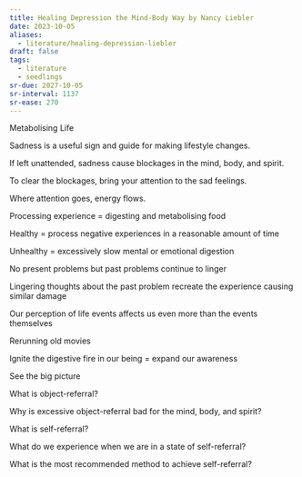 ```yaml
---
title: Healing Depression the Mind-Body Way by Nancy Liebler
date: 2023-10-05
aliases:
  - literature/healing-depression-liebler
draft: false
tags:
  - literature
  - seedlings
sr-due: 2027-10-05
sr-interval: 1137
sr-ease: 270
---
```

Metabolising Life

Sadness is a useful sign and guide for making lifestyle changes.

If left unattended, sadness cause blockages in the mind, body, and spirit.

To clear the blockages, bring your attention to the sad feelings.

Where attention goes, energy flows.

Processing experience = digesting and metabolising food

Healthy = process negative experiences in a reasonable amount of time

Unhealthy = excessively slow mental or emotional digestion

No present problems but past problems continue to linger

Lingering thoughts about the past problem recreate the experience causing similar damage

Our perception of life events affects us even more than the events themselves

Rerunning old movies

Ignite the digestive fire in our being = expand our awareness

See the big picture

What is object-referral?

Why is excessive object-referral bad for the mind, body, and spirit?

What is self-referral?

What do we experience when we are in a state of self-referral?

What is the most recommended method to achieve self-referral?

